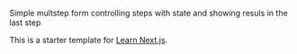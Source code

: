Simple multstep form controlling steps with state and showing resuls in the last step

This is a starter template for [Learn Next.js](https://nextjs.org/learn).
